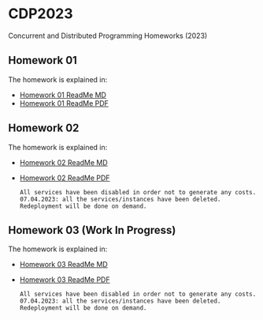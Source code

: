 # CDP2023
Concurrent and Distributed Programming Homeworks (2023)

## Homework 01
The homework is explained in:
- [Homework 01 ReadMe MD](Homework01/docs/README.md)
- [Homework 01 ReadMe PDF](Homework01/docs/README.pdf)

## Homework 02
The homework is explained in:
- [Homework 02 ReadMe MD](Homework02/docs/ReadMe.md)
- [Homework 02 ReadMe PDF](Homework02/docs/ReadMe.pdf)

      All services have been disabled in order not to generate any costs.
      07.04.2023: all the services/instances have been deleted. Redeployment will be done on demand.

## Homework 03 (Work In Progress)
The homework is explained in:
- [Homework 03 ReadMe MD](Homework03/docs/ReadMe.md)
- [Homework 03 ReadMe PDF](Homework03/docs/ReadMe.pdf)

      All services have been disabled in order not to generate any costs.
      07.04.2023: all the services/instances have been deleted. Redeployment will be done on demand.
